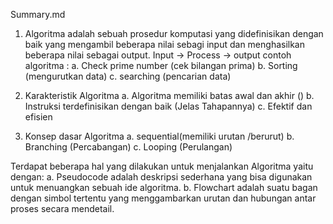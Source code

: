 Summary.md

1. Algoritma adalah sebuah prosedur komputasi yang didefinisikan dengan baik yang mengambil beberapa nilai sebagi input dan menghasilkan beberapa nilai sebagai output.
Input -> Process -> output
contoh algoritma : 
a. Check prime number (cek bilangan prima)
b. Sorting (mengurutkan data)
c. searching (pencarian data)

2. Karakteristik Algoritma
a. Algoritma memiliki batas awal dan akhir ()
b. Instruksi terdefinisikan dengan baik (Jelas Tahapannya)
c. Efektif dan efisien

3. Konsep dasar Algoritma
a. sequential(memiliki urutan /berurut)
b. Branching (Percabangan)
c. Looping (Perulangan)

Terdapat beberapa hal yang dilakukan untuk menjalankan Algoritma yaitu dengan:
a. Pseudocode adalah deskripsi sederhana yang bisa digunakan untuk menuangkan sebuah ide algoritma.
b. Flowchart adalah suatu bagan dengan simbol tertentu yang menggambarkan urutan dan hubungan antar proses secara mendetail.
